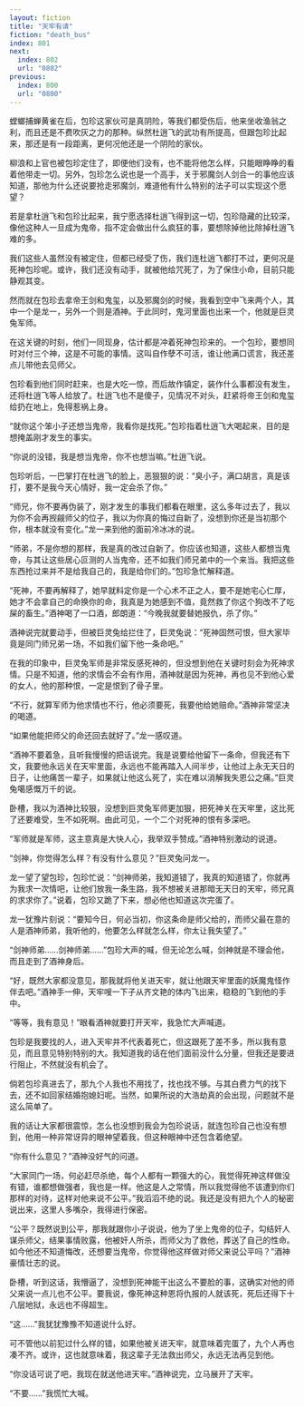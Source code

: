 ```yaml
---
layout: fiction
title: "天牢有请"
fiction: "death_bus"
index: 801
next:
  index: 802
  url: "0802"
previous:
  index: 800
  url: "0800"
---
```

螳螂捕蝉黄雀在后，包珍这家伙可是真阴险，等我们都受伤后，他来坐收渔翁之利，而且还是不费吹灰之力的那种。纵然杜逍飞的武功有所提高，但跟包珍比起来，那还是有一段距离，更何况他还是一个阴险的家伙。

柳浪和上官也被包珍定住了，即便他们没有，也不能将他怎么样，只能眼睁睁的看着他带走一切。另外，包珍怎么说也是一个高手，关于邪魔剑人剑合一的事他应该知道，那他为什么还说要抢走邪魔剑，难道他有什么特别的法子可以实现这个愿望？

若是拿杜逍飞和包珍比起来，我宁愿选择杜逍飞得到这一切，包珍隐藏的比较深，像他这种人一旦成为鬼帝，指不定会做出什么疯狂的事，要想除掉他比除掉杜逍飞难的多。

我们这些人虽然没有被定住，但都已经受了伤，我们连杜逍飞都打不过，更何况是死神包珍呢。或许，我们还没有动手，就被他给咒死了，为了保住小命，目前只能静观其变。

然而就在包珍去拿帝王剑和鬼玺，以及邪魔剑的时候，我看到空中飞来两个人，其中一个是龙一，另外一个则是酒神。于此同时，鬼河里面也出来一个，他就是巨灵兔军师。

在这关键的时刻，他们一同现身，估计都是冲着死神包珍来的。一个包珍，要想同时对付三个神，这是不可能的事情。这叫自作孽不可活，谁让他满口谎言，我还差点儿带他去见师父。

包珍看到他们同时赶来，也是大吃一惊，而后故作镇定，装作什么事都没有发生，还将杜逍飞等人给放了。杜逍飞也不是傻子，见情况不对头，赶紧将帝王剑和鬼玺给扔在地上，免得惹祸上身。

“就你这个笨小子还想当鬼帝，我看你是找死。”包珍指着杜逍飞大喝起来，目的是想掩盖刚才发生的事实。

“你说的没错，我是想当鬼帝，你不也想当嘛。”杜逍飞说。

包珍听后，一巴掌打在杜逍飞的脸上，恶狠狠的说：“臭小子，满口胡言，真是该打，要不是我今天心情好，我一定会杀了你。”

“师兄，你不要再伪装了，刚才发生的事我们都看在眼里，这么多年过去了，我以为你不会再觊觎师父的位子，我以为你真的悔过自新了，没想到你还是当初那个你，根本就没有变化。”龙一来到他的面前冷冰冰的说。

“师弟，不是你想的那样，我是真的改过自新了。你应该也知道，这些人都想当鬼帝，与其让这些居心叵测的人当鬼帝，还不如我们师兄弟中的一个来当。我把这些东西抢过来并不是给我自己的，我是给你们的。”包珍急忙解释道。

“死神，不要再解释了，她早就料定你是一个心术不正之人，要不是她宅心仁厚，她才不会拿自己的命换你的命，我真是为她感到不值，竟然救了你这个狗改不了吃屎的畜生。”酒神喝了一口酒，郎朗道：“今晚我就要替她报仇，杀了你。”

酒神说完就要动手，但被巨灵兔给拦住了，巨灵兔说：“死神固然可恨，但大家毕竟是同门师兄弟一场，不如我们留下他一条命吧。”

在我的印象中，巨灵兔军师是非常反感死神的，但没想到他在关键时刻会为死神求情。只是不知道，他的求情会不会有作用，酒神就是因为死神，再也见不到他心爱的女人，他的那种恨，一定是恨到了骨子里。

“不行，就算军师为他求情也不行，他必须要死，我要他给她赔命。”酒神非常坚决的喝道。

“如果他能把师父的命还回去就好了。”龙一感叹道。

“酒神不要着急，且听我慢慢的把话说完。我是说要给他留下一条命，但我还有下文，我要他永远关在天牢里面，永远也不能再踏入人间半步，让他过上永无天日的日子，让他痛苦一辈子，如果就让他这么死了，实在难以消解我失恩公之痛。”巨灵兔噶感慨万千的说。

卧槽，我以为酒神比较狠，没想到巨灵兔军师更加狠，把死神关在天牢里，这比死了还要难受，生不如死啊。由此可见，一个二个对死神的恨有多深吧。

“军师就是军师，这主意真是大快人心，我举双手赞成。”酒神特别激动的说道。

“剑神，你觉得怎么样？有没有什么意见？”巨灵兔问龙一。

龙一望了望包珍，包珍忙说：“剑神师弟，我知道错了，我真的知道错了，你就再为我求一次情吧，让他们放我一条生路，我不想被关进那暗无天日的天牢，师兄真的求求你了。”说着，包珍又跪了下来，想必他也知道这次完蛋了。

龙一犹豫片刻说：“要知今日，何必当初，你这条命是师父给的，而师父最在意的人是酒神师弟，我听他的，他要怎么样就怎么样，你太让我失望了。”

“剑神师弟……剑神师弟……”包珍大声的喊，但无论怎么喊，剑神就是不理会他，而且走到了酒神身后。

“好，既然大家都没意见，那我就将他关进天牢，就让他跟天牢里面的妖魔鬼怪作伴去吧。”酒神手一伸，天牢嗖一下子从齐文艳的体内飞出来，稳稳的飞到他的手中。

“等等，我有意见！”眼看酒神就要打开天牢，我急忙大声喊道。

包珍是我要找的人，进入天牢并不代表着死亡，但这跟死了差不多，所以我有意见，而且意见特别特别的大。我知道我的话在他们面前没什么分量，但我还是要进行阻止，不然就没有机会了。

倘若包珍真进去了，那九个人我也不用找了，找也找不够。与其白费力气的找下去，还不如回家结婚抱媳妇呢。当然，如果所说的大浩劫真的会出现，问题就不是这么简单了。

我的话让大家都很震惊，怎么也没想到我会为包珍说话，就连包珍自己也没有想到，他用一种非常讶异的眼神望着我，但这种眼神中还包含着绝望。

“你有什么意见？”酒神没好气的问道。

“大家同门一场，何必赶尽杀绝，每个人都有一颗强大的心，我觉得死神这样做没有错，谁都想做强者，我也是一样。他这是人之常情，所以我觉得他不该遭到你们那样的对待，这样对他来说不公平。”我滔滔不绝的说。我还是没有把九个人的秘密说出来，这里人多嘴杂，我得进行保密。

“公平？既然说到公平，那我就跟你小子说说，他为了坐上鬼帝的位子，勾结奸人谋杀师父，结果事情败露，他被奸人所杀，而师父为了救他，葬送了自己的性命。如今他还不知道悔改，还想要当鬼帝，你觉得他这样做对师父来说公平吗？”酒神豪情壮志的说。

卧槽，听到这话，我懵逼了，没想到死神能干出这么不要脸的事，这确实对他的师父来说一点儿也不公平。要我说，像死神这种恩将仇报的人就该死，死后还得下十八层地狱，永远也不得超生。

“这……”我犹犹豫豫不知道说什么好。

可不管他以前犯过什么样的错，如果他被关进天牢，就意味着完蛋了，九个人再也凑不齐。或许，这也就意味着，我这辈子无法救出师父，永远无法再见到他。

“你没话可说了吧，我现在就送他进天牢。”酒神说完，立马展开了天牢。

“不要……”我慌忙大喊。